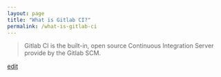 ```yaml
---
layout: page
title: "What is Gitlab CI?"
permalink: /what-is-gitlab-ci
---
```


> Gitlab CI is the built-in, open source Continuous Integration Server provide by the Gitlab SCM.

<p class="edit-term"><a href="https://github.com/and-digital/tech-definitions/blog/master/definitions/deployments/gitlab-ci.md">edit</a></p>
